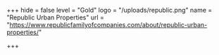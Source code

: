 +++
hide = false
level = "Gold"
logo = "/uploads/republic.png"
name = "Republic Urban Properties"
url = "https://www.republicfamilyofcompanies.com/about/republic-urban-properties/"

+++
